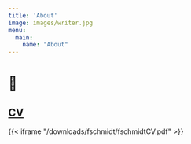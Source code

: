 ```yaml
---
title: 'About'
image: images/writer.jpg
menu:
  main:
    name: "About"
---
```


# 👋 
## [CV](/downloads/fschmidt/fschmidtCV.pdf)
{{< iframe "/downloads/fschmidt/fschmidtCV.pdf" >}}
